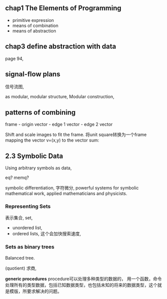 ## chap1 The Elements of Programming
- primitive expression
- means of combination
- means of abstraction

## chap3 define abstraction with data
page 94, 

## signal-flow plans
信号流图, 

as modular, modular structure, Modular construction,

## patterns of combining
frame
    - origin vector
    - edge 1 vector
    - edge 2 vector

Shift and scale images to fit the frame. 将unit square转换为一个frame mapping the vector v=(x,y) to the vector sum:

## 2.3 Symbolic Data
Using arbitrary symbols as data, 

eq?
memq?

symbolic differentiation, 字符微分, powerful systems for symbolic mathematical work, applied mathematicians and physicists.

### Representing Sets
表示集合, set, 
* unordered list,
* ordered lists, 这个会加快搜索速度, 

### Sets as binary trees
Balanced tree. 

(quotient) 求商,

**generic procedures**
procedure可以处理多种类型的数据的，
用一个函数，命令处理所有的类型数据，包括已知数据类型，也包括未知的将来的数据类型，这个就是模版，所要求解决的问题。










